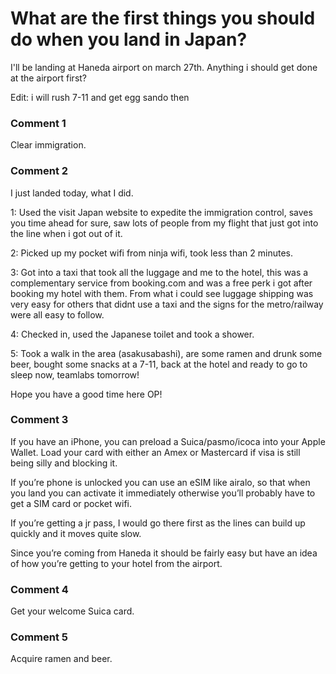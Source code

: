 # What are the first things you should do when you land in Japan?

I'll be landing at Haneda airport on march 27th. Anything i should get done at the airport first?

Edit: i will rush 7-11 and get egg sando then

### Comment 1

Clear immigration.

### Comment 2

I just landed today, what I did.

1: Used the visit Japan website to expedite the immigration control, saves you time ahead for sure, saw lots of people from my flight that just got into the line when i got out of it.

2: Picked up my pocket wifi from ninja wifi, took less than 2 minutes.

3: Got into a taxi that took all the luggage and me to the hotel, this was a complementary service from booking.com and was a free perk i got after booking my hotel with them.
From what i could see luggage shipping was very easy for others that didnt use a taxi and the signs for the metro/railway were all easy to follow.

4: Checked in, used the Japanese toilet and took a shower.

5: Took a walk in the area (asakusabashi), are some ramen and drunk some beer, bought some snacks at a 7-11, back at the hotel and ready to go to sleep now, teamlabs tomorrow!

Hope you have a good time here OP!

### Comment 3

If you have an iPhone, you can preload a Suica/pasmo/icoca into your Apple Wallet. Load your card with either an Amex or Mastercard if visa is still being silly and blocking it.

If you’re phone is unlocked you can use an eSIM like airalo, so that when you land you can activate it immediately otherwise you’ll probably have to get a SIM card or pocket wifi.

If you’re getting a jr pass, I would go there first as the lines can build up quickly and it moves quite slow. 

Since you’re coming from Haneda it should be fairly easy but have an idea of how you’re getting to your hotel from the airport.

### Comment 4

Get your welcome Suica card.

### Comment 5

Acquire ramen and beer.

